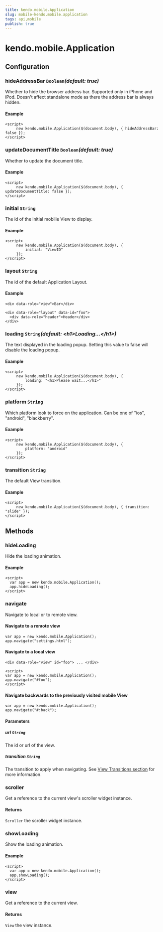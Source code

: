```yaml
---
title: kendo.mobile.Application
slug: mobile-kendo.mobile.application
tags: api,mobile
publish: true
---
```


# kendo.mobile.Application

## Configuration

### hideAddressBar `Boolean`*(default: true)*

Whether to hide the browser address bar. Supported only in iPhone and iPod. Doesn't affect standalone mode as there the address bar is always hidden.

#### Example
    <script>
         new kendo.mobile.Application($(document.body), { hideAddressBar: false });
    </script>

### updateDocumentTitle `Boolean`*(default: true)*

Whether to update the document title.

#### Example
    <script>
         new kendo.mobile.Application($(document.body), { updateDocumentTitle: false });
    </script>

### initial `String`

 The id of the initial mobilie View to display.

#### Example

    <script>
         new kendo.mobile.Application($(document.body), {
             initial: "ViewID"
         });
    </script>

### layout `String`

 The id of the default Application Layout.

#### Example

    <div data-role="view">Bar</div>

    <div data-role="layout" data-id="foo">
      <div data-role="header">Header</div>
    </div>

### loading `String`*(default: &lt;h1&gt;Loading...&lt;/h1&gt;)*

 The text displayed in the loading popup. Setting this value to false will disable the loading popup.

#### Example
    <script>
         new kendo.mobile.Application($(document.body), {
             loading: "<h1>Please wait...</h1>"
         });
    </script>

### platform `String`

 Which platform look to force on the application. Can be one of "ios", "android", "blackberry".

#### Example

    <script>
         new kendo.mobile.Application($(document.body), {
             platform: "android"
         });
    </script>

### transition `String`

 The default View transition.

#### Example

    <script>
         new kendo.mobile.Application($(document.body), { transition: "slide" });
    </script>

## Methods

### hideLoading

Hide the loading animation.

#### Example

    <script>
      var app = new kendo.mobile.Application();
      app.hideLoading();
    </script>

### navigate

Navigate to local or to remote view.

#### Navigate to a remote view

    var app = new kendo.mobile.Application();
    app.navigate("settings.html");

#### Navigate to a local view

    <div data-role="view" id="foo"> ... </div>

    <script>
    var app = new kendo.mobile.Application();
    app.navigate("#foo");
    </script>

#### Navigate backwards to the previously visited mobile View

    var app = new kendo.mobile.Application();
    app.navigate("#:back");

#### Parameters

##### url `String`

The id or url of the view.

##### transition `String`

The transition to apply when navigating. See [View Transitions section](/getting-started/mobile/application#view-transitions) for more information.

### scroller

Get a reference to the current view's scroller widget instance.

#### Returns

`Scroller` the scroller widget instance.

### showLoading

Show the loading animation.

#### Example

    <script>
      var app = new kendo.mobile.Application();
      app.showLoading();
    </script>

### view

Get a reference to the current view.

#### Returns

`View` the view instance.
